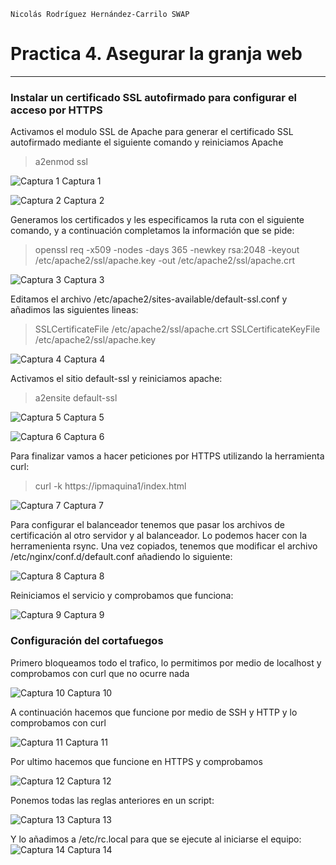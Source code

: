     Nicolás Rodríguez Hernández-Carrilo SWAP 
# Practica 4. Asegurar la granja web
---
### Instalar un certificado SSL autofirmado para configurar el acceso por HTTPS
Activamos el modulo SSL de Apache para generar el certificado SSL autofirmado mediante el siguiente comando y reiniciamos Apache
>a2enmod ssl

![Captura 1](https://github.com/nicolasrhc/SWAP/blob/master/Practica4/Imagenes/1.png)
Captura 1

![Captura 2](https://github.com/nicolasrhc/SWAP/blob/master/Practica4/Imagenes/2.png)
Captura 2

Generamos los certificados y les especificamos la ruta con el siguiente comando, y a continuación completamos la información que se pide:
>openssl req -x509 -nodes -days 365 -newkey rsa:2048 -keyout /etc/apache2/ssl/apache.key -out /etc/apache2/ssl/apache.crt

![Captura 3](https://github.com/nicolasrhc/SWAP/blob/master/Practica4/Imagenes/3.png)
Captura 3

Editamos el archivo /etc/apache2/sites-available/default-ssl.conf y añadimos las siguientes lineas:
>SSLCertificateFile /etc/apache2/ssl/apache.crt 
>SSLCertificateKeyFile /etc/apache2/ssl/apache.key

![Captura 4](https://github.com/nicolasrhc/SWAP/blob/master/Practica4/Imagenes/4.png)
Captura 4

Activamos el sitio default-ssl y reiniciamos apache:
>a2ensite default-ssl


![Captura 5](https://github.com/nicolasrhc/SWAP/blob/master/Practica4/Imagenes/5.png)
Captura 5

![Captura 6](https://github.com/nicolasrhc/SWAP/blob/master/Practica4/Imagenes/6.png)
Captura 6

Para finalizar vamos a hacer peticiones por HTTPS utilizando la herramienta curl:
>curl -k https://ipmaquina1/index.html


![Captura 7](https://github.com/nicolasrhc/SWAP/blob/master/Practica4/Imagenes/7.png)
Captura 7

Para configurar el balanceador tenemos que pasar los archivos de certificación al otro servidor y al balanceador. Lo podemos hacer con la herramenienta rsync. Una vez copiados, tenemos que modificar el archivo /etc/nginx/conf.d/default.conf añadiendo lo siguiente:

![Captura 8](https://github.com/nicolasrhc/SWAP/blob/master/Practica4/Imagenes/8.png)
Captura 8

Reiniciamos el servicio y comprobamos que funciona:

![Captura 9](https://github.com/nicolasrhc/SWAP/blob/master/Practica4/Imagenes/9.png)
Captura 9

### Configuración del cortafuegos
Primero bloqueamos todo el trafico, lo permitimos por medio de localhost y comprobamos con curl que no ocurre nada

![Captura 10](https://github.com/nicolasrhc/SWAP/blob/master/Practica4/Imagenes/10.png)
Captura 10

A continuación hacemos que funcione por medio de SSH y HTTP y lo comprobamos con curl

![Captura 11](https://github.com/nicolasrhc/SWAP/blob/master/Practica4/Imagenes/11.png)
Captura 11

Por ultimo hacemos que funcione en HTTPS y comprobamos

![Captura 12](https://github.com/nicolasrhc/SWAP/blob/master/Practica4/Imagenes/12.png)
Captura 12

Ponemos todas las reglas anteriores en un script:

![Captura 13](https://github.com/nicolasrhc/SWAP/blob/master/Practica4/Imagenes/13.png)
Captura 13

Y lo añadimos a /etc/rc.local para que se ejecute al iniciarse el equipo:
![Captura 14](https://github.com/nicolasrhc/SWAP/blob/master/Practica4/Imagenes/14.png)
Captura 14
